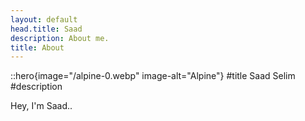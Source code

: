 ```yaml
---
layout: default
head.title: Saad
description: About me.
title: About
---
```


::hero{image="/alpine-0.webp" image-alt="Alpine"}
#title
Saad Selim
#description

Hey, I'm Saad..
